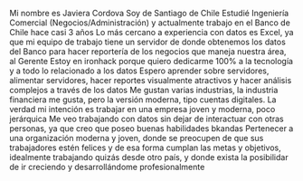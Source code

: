 Mi nombre es Javiera Cordova
Soy de Santiago de Chile
Estudié Ingeniería Comercial (Negocios/Administración) y actualmente trabajo en el Banco de Chile hace casi 3 años
Lo más cercano a experiencia con datos es Excel, ya que mi equipo de trabajo tiene un servidor de donde obtenemos los datos del Banco para hacer reportería de los negocios que maneja nuestra área, al Gerente
Estoy en ironhack porque quiero dedicarme 100% a la tecnología y a todo lo relacionado a los datos
Espero aprender sobre servidores, alimentar servidores, hacer reportes visualmente atractivos y hacer análisis complejos a través de los datos
Me gustan varias industrias, la industria financiera me gusta, pero la versión moderna, tipo cuentas digitales. La verdad mi intención es trabajar en una empresa joven y moderna, poco jerárquica
Me veo trabajando con datos sin dejar de interactuar con otras personas, ya que creo que poseo buenas habilidades bkandas
Pertenecer a una organización moderna y joven, donde se preocupen de que sus trabajadores estén felices y de esa forma cumplan las metas y objetivos, idealmente trabajando quizás desde otro país, y donde exista la posibilidar de ir creciendo y desarrollándome profesionalmente
